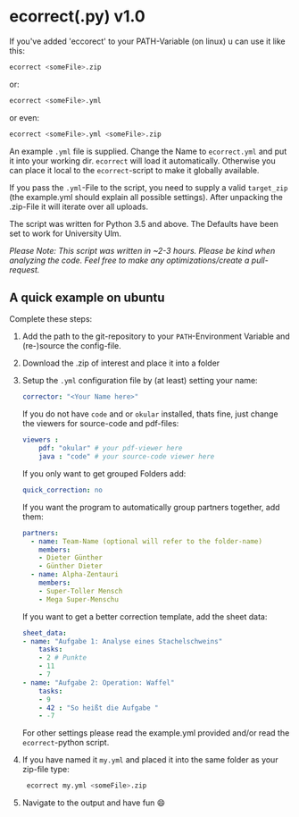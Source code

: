 # ecorrect(.py) v1.0

If you've added 'eccorect' to your PATH-Variable (on linux) u can use it like this:

```sh
ecorrect <someFile>.zip
```

or:

```sh
ecorrect <someFile>.yml
```

or even:

```sh
ecorrect <someFile>.yml <someFile>.zip
```

An example `.yml` file is supplied. Change the Name to `ecorrect.yml` and put it into your working dir. `ecorrect` will load it automatically. Otherwise you can place it local to the `ecorrect`-script to make it globally available.

If you pass the `.yml`-File to the script, you need to supply a valid `target_zip` (the example.yml should explain all possible settings). After unpacking the .zip-File it will iterate over all uploads.

The script was written for Python 3.5 and above. The Defaults have been set to work for University Ulm.

*Please Note: This script was written in ~2-3 hours. Please be kind when analyzing the code. Feel free to make any optimizations/create a pull-request.*

## A quick example on ubuntu

Complete these steps:

1. Add the path to the git-repository to your `PATH`-Environment Variable
   and (re-)source the config-file.
2. Download the .zip of interest and place it into a folder
3. Setup the `.yml` configuration file by (at least) setting your name:

    ```yaml
    corrector: "<Your Name here>"
    ```

    If you do not have `code` and or `okular` installed, thats fine, just change the
    viewers for source-code and pdf-files:

    ```yaml
    viewers :
        pdf: "okular" # your pdf-viewer here
        java : "code" # your source-code viewer here
    ```

    If you only want to get grouped Folders add:

    ```yaml
    quick_correction: no
    ```

    If you want the program to automatically group partners together, add them:

    ```yaml
    partners:
      - name: Team-Name (optional will refer to the folder-name)
        members:
        - Dieter Günther
        - Günther Dieter
      - name: Alpha-Zentauri
        members:
        - Super-Toller Mensch
        - Mega Super-Menschu
    ```

    If you want to get a better correction template, add the sheet data:

    ```yaml
    sheet_data:
    - name: "Aufgabe 1: Analyse eines Stachelschweins"
        tasks:
        - 2 # Punkte
        - 11
        - 7
    - name: "Aufgabe 2: Operation: Waffel"
        tasks:
        - 9
        - 42 : "So heißt die Aufgabe "
        - -7
    ```

    For other settings please read the example.yml provided and/or read the `ecorrect`-python script.
4. If you have named it `my.yml` and placed it into the same folder as your zip-file
   type:

   ```sh
    ecorrect my.yml <someFile>.zip
   ```

5. Navigate to the output and have fun :smile:
